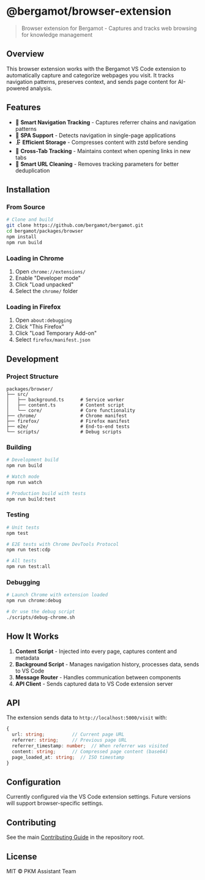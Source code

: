 # @bergamot/browser-extension

> Browser extension for Bergamot - Captures and tracks web browsing for knowledge management

## Overview

This browser extension works with the Bergamot VS Code extension to automatically capture and categorize webpages you visit. It tracks navigation patterns, preserves context, and sends page content for AI-powered analysis.

## Features

- 🔄 **Smart Navigation Tracking** - Captures referrer chains and navigation patterns
- 📱 **SPA Support** - Detects navigation in single-page applications
- 🗜️ **Efficient Storage** - Compresses content with zstd before sending
- 🔗 **Cross-Tab Tracking** - Maintains context when opening links in new tabs
- 🧹 **Smart URL Cleaning** - Removes tracking parameters for better deduplication

## Installation

### From Source

```bash
# Clone and build
git clone https://github.com/bergamot/bergamot.git
cd bergamot/packages/browser
npm install
npm run build
```

### Loading in Chrome

1. Open `chrome://extensions/`
2. Enable "Developer mode"
3. Click "Load unpacked"
4. Select the `chrome/` folder

### Loading in Firefox

1. Open `about:debugging`
2. Click "This Firefox"
3. Click "Load Temporary Add-on"
4. Select `firefox/manifest.json`

## Development

### Project Structure

```
packages/browser/
├── src/
│   ├── background.ts      # Service worker
│   ├── content.ts         # Content script
│   └── core/              # Core functionality
├── chrome/                # Chrome manifest
├── firefox/               # Firefox manifest
├── e2e/                   # End-to-end tests
└── scripts/               # Debug scripts
```

### Building

```bash
# Development build
npm run build

# Watch mode
npm run watch

# Production build with tests
npm run build:test
```

### Testing

```bash
# Unit tests
npm test

# E2E tests with Chrome DevTools Protocol
npm run test:cdp

# All tests
npm run test:all
```

### Debugging

```bash
# Launch Chrome with extension loaded
npm run chrome:debug

# Or use the debug script
./scripts/debug-chrome.sh
```

## How It Works

1. **Content Script** - Injected into every page, captures content and metadata
2. **Background Script** - Manages navigation history, processes data, sends to VS Code
3. **Message Router** - Handles communication between components
4. **API Client** - Sends captured data to VS Code extension server

## API

The extension sends data to `http://localhost:5000/visit` with:

```typescript
{
  url: string;          // Current page URL
  referrer: string;     // Previous page URL
  referrer_timestamp: number;  // When referrer was visited
  content: string;      // Compressed page content (base64)
  page_loaded_at: string;  // ISO timestamp
}
```

## Configuration

Currently configured via the VS Code extension settings. Future versions will support browser-specific settings.

## Contributing

See the main [Contributing Guide](../../CONTRIBUTING.md) in the repository root.

## License

MIT © PKM Assistant Team